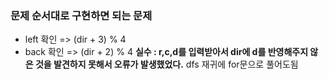 ### 문제 순서대로 구현하면 되는 문제
- left 확인  => (dir + 3) % 4
- back 확인 => (dir + 2) % 4
**실수 : r,c,d를 입력받아서 dir에 d를 반영해주지 않은 것을 발견하지 못해서 오류가 발생했었다.**
dfs 재귀에 for문으로 풀어도됨

